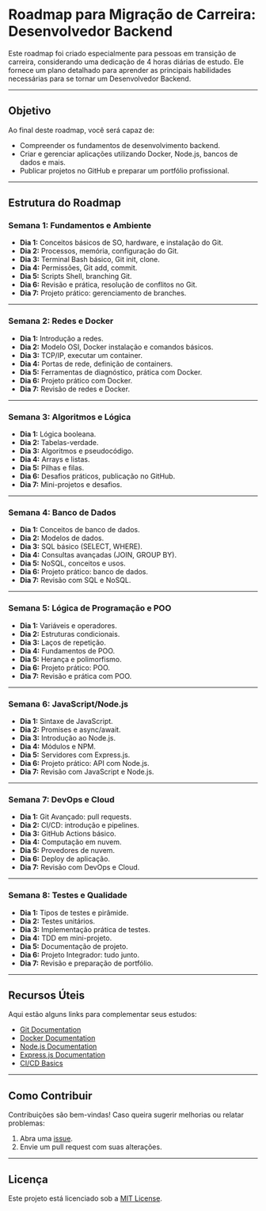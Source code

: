 # Roadmap para Migração de Carreira: Desenvolvedor Backend

Este roadmap foi criado especialmente para pessoas em transição de carreira, considerando uma dedicação de 4 horas diárias de estudo. Ele fornece um plano detalhado para aprender as principais habilidades necessárias para se tornar um Desenvolvedor Backend.

---

## Objetivo
Ao final deste roadmap, você será capaz de:
- Compreender os fundamentos de desenvolvimento backend.
- Criar e gerenciar aplicações utilizando Docker, Node.js, bancos de dados e mais.
- Publicar projetos no GitHub e preparar um portfólio profissional.

---

## Estrutura do Roadmap

### Semana 1: Fundamentos e Ambiente
- **Dia 1:** Conceitos básicos de SO, hardware, e instalação do Git.
- **Dia 2:** Processos, memória, configuração do Git.
- **Dia 3:** Terminal Bash básico, Git init, clone.
- **Dia 4:** Permissões, Git add, commit.
- **Dia 5:** Scripts Shell, branching Git.
- **Dia 6:** Revisão e prática, resolução de conflitos no Git.
- **Dia 7:** Projeto prático: gerenciamento de branches.

---

### Semana 2: Redes e Docker
- **Dia 1:** Introdução a redes.
- **Dia 2:** Modelo OSI, Docker instalação e comandos básicos.
- **Dia 3:** TCP/IP, executar um container.
- **Dia 4:** Portas de rede, definição de containers.
- **Dia 5:** Ferramentas de diagnóstico, prática com Docker.
- **Dia 6:** Projeto prático com Docker.
- **Dia 7:** Revisão de redes e Docker.

---

### Semana 3: Algoritmos e Lógica
- **Dia 1:** Lógica booleana.
- **Dia 2:** Tabelas-verdade.
- **Dia 3:** Algoritmos e pseudocódigo.
- **Dia 4:** Arrays e listas.
- **Dia 5:** Pilhas e filas.
- **Dia 6:** Desafios práticos, publicação no GitHub.
- **Dia 7:** Mini-projetos e desafios.

---

### Semana 4: Banco de Dados
- **Dia 1:** Conceitos de banco de dados.
- **Dia 2:** Modelos de dados.
- **Dia 3:** SQL básico (SELECT, WHERE).
- **Dia 4:** Consultas avançadas (JOIN, GROUP BY).
- **Dia 5:** NoSQL, conceitos e usos.
- **Dia 6:** Projeto prático: banco de dados.
- **Dia 7:** Revisão com SQL e NoSQL.

---

### Semana 5: Lógica de Programação e POO
- **Dia 1:** Variáveis e operadores.
- **Dia 2:** Estruturas condicionais.
- **Dia 3:** Laços de repetição.
- **Dia 4:** Fundamentos de POO.
- **Dia 5:** Herança e polimorfismo.
- **Dia 6:** Projeto prático: POO.
- **Dia 7:** Revisão e prática com POO.

---

### Semana 6: JavaScript/Node.js
- **Dia 1:** Sintaxe de JavaScript.
- **Dia 2:** Promises e async/await.
- **Dia 3:** Introdução ao Node.js.
- **Dia 4:** Módulos e NPM.
- **Dia 5:** Servidores com Express.js.
- **Dia 6:** Projeto prático: API com Node.js.
- **Dia 7:** Revisão com JavaScript e Node.js.

---

### Semana 7: DevOps e Cloud
- **Dia 1:** Git Avançado: pull requests.
- **Dia 2:** CI/CD: introdução e pipelines.
- **Dia 3:** GitHub Actions básico.
- **Dia 4:** Computação em nuvem.
- **Dia 5:** Provedores de nuvem.
- **Dia 6:** Deploy de aplicação.
- **Dia 7:** Revisão com DevOps e Cloud.

---

### Semana 8: Testes e Qualidade
- **Dia 1:** Tipos de testes e pirâmide.
- **Dia 2:** Testes unitários.
- **Dia 3:** Implementação prática de testes.
- **Dia 4:** TDD em mini-projeto.
- **Dia 5:** Documentação de projeto.
- **Dia 6:** Projeto Integrador: tudo junto.
- **Dia 7:** Revisão e preparação de portfólio.

---

## Recursos Úteis
Aqui estão alguns links para complementar seus estudos:
- [Git Documentation](https://git-scm.com/doc)
- [Docker Documentation](https://docs.docker.com/)
- [Node.js Documentation](https://nodejs.org/en/docs/)
- [Express.js Documentation](https://expressjs.com/)
- [CI/CD Basics](https://www.redhat.com/en/topics/devops/what-is-ci-cd)

---

## Como Contribuir
Contribuições são bem-vindas! Caso queira sugerir melhorias ou relatar problemas:
1. Abra uma [issue](https://github.com/silveiratalita/roadmap-backend/issues).
2. Envie um pull request com suas alterações.

---

## Licença
Este projeto está licenciado sob a [MIT License](https://opensource.org/licenses/MIT).
